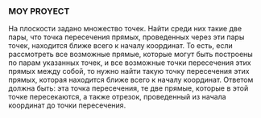 ### MOY PROYECT
На плоскости задано множество точек. Найти среди них такие две пары, что точка
пересечения прямых, проведенных через эти пары точек, находится ближе всего к
началу координат. То есть, если рассмотреть все возможные прямые, которые могут
быть построены по парам указанных точек, и все возможные точки пересечения этих
прямых между собой, то нужно найти такую точку пересечения этих прямых, которая
находится ближе всего к началу координат.
Ответом должна быть:
эта точка пересечения,
те две прямые, которые в этой точке пересекаются,
а также отрезок, проведенный из начала координат до точки пересечения.